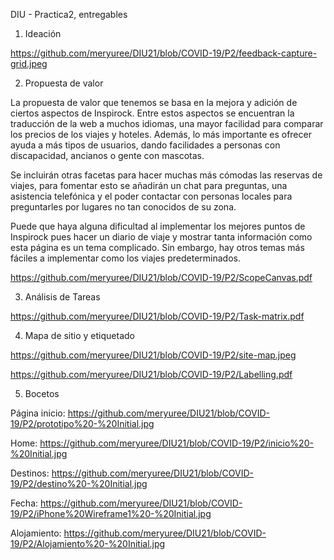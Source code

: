 DIU - Practica2, entregables

1. Ideación

https://github.com/meryuree/DIU21/blob/COVID-19/P2/feedback-capture-grid.jpeg

2. Propuesta de valor

La propuesta de valor que tenemos se basa en la mejora y adición de ciertos aspectos de Inspirock. Entre estos aspectos se encuentran la traducción de la web a muchos idiomas, una mayor facilidad para comparar los precios de los viajes y hoteles. Además, lo más importante es ofrecer ayuda a más tipos de usuarios, dando facilidades a personas con discapacidad, ancianos o gente con mascotas.

Se incluirán otras facetas para hacer muchas más cómodas las reservas de viajes, para fomentar esto se añadirán un chat para preguntas, una asistencia telefónica y el poder contactar con personas locales para preguntarles por lugares no tan conocidos de su zona.

Puede que haya alguna dificultad al implementar los mejores puntos de Inspirock pues hacer un diario de viaje y mostrar tanta información como esta página es un tema complicado. Sin embargo, hay otros temas más fáciles a implementar como los viajes predeterminados.

https://github.com/meryuree/DIU21/blob/COVID-19/P2/ScopeCanvas.pdf

3. Análisis de Tareas

https://github.com/meryuree/DIU21/blob/COVID-19/P2/Task-matrix.pdf

4. Mapa de sitio y etiquetado

https://github.com/meryuree/DIU21/blob/COVID-19/P2/site-map.jpeg

https://github.com/meryuree/DIU21/blob/COVID-19/P2/Labelling.pdf

5. Bocetos 

Página inicio: https://github.com/meryuree/DIU21/blob/COVID-19/P2/prototipo%20-%20Initial.jpg

Home: https://github.com/meryuree/DIU21/blob/COVID-19/P2/inicio%20-%20Initial.jpg

Destinos: https://github.com/meryuree/DIU21/blob/COVID-19/P2/destino%20-%20Initial.jpg

Fecha: https://github.com/meryuree/DIU21/blob/COVID-19/P2/iPhone%20Wireframe1%20-%20Initial.jpg

Alojamiento: https://github.com/meryuree/DIU21/blob/COVID-19/P2/Alojamiento%20-%20Initial.jpg

